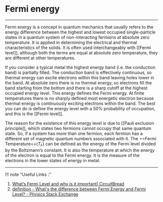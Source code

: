 # Fermi energy 
---
Fermi energy is a concept in quantum mechanics that usually refers to the energy difference between the highest and lowest occupied single-particle states in a quantum system of non-interacting fermions at absolute zero temperature. It is applied in determining the electrical and thermal characteristics of the solids. It is often used interchangeably with [[Fermi level]], although both the terms are equal at absolute zero temperature, they are different at other temperatures.

If you consider a typical metal the highest energy band (i.e. the conduction band) is partially filled. The conduction band is effectively continuous, so thermal energy can excite electrons within this band leaving holes lower in the band. At absolute zero there is no thermal energy, so electrons fill the band starting from the bottom and there is a sharp cutoff at the highest occupied energy level. This energy defines the Fermi energy. At finite temperatures there is no sharply defined most energetic electron because thermal energy is continuously exciting electrons within the band. The best you can do is define the energy level with a 50% probability of occupation, and this is the [[Fermi level]].

The reason for the existence of this energy level is due to [[Pauli exclusion principle]], which states two fermions cannot occupy that same quantum state. So, if a system has more than one fermion, each fermion has a different set of magnetic quantum numbers associated with it. The ==Fermi Temperature==($T_F$) can be defined as the energy of the Fermi level divided by the Boltzmann’s constant. It is also the temperature at which the energy of the electron is equal to the Fermi energy. It is the measure of the electrons in the lower states of energy in metal.

---
!!! note "Useful Links :"
1. [What’s Fermi Level and why is it important| CircuitBread](https://www.circuitbread.com/ee-faq/whats-fermi-level-and-why-is-it-important-in-a-semiconductor)
2. [definition - What's the difference between Fermi Energy and Fermi Level? - Physics Stack Exchange](https://physics.stackexchange.com/questions/30922/whats-the-difference-between-fermi-energy-and-fermi-level)


